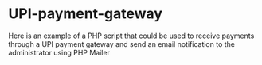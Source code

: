 # UPI-payment-gateway
Here is an example of a PHP script that could be used to receive payments through a UPI payment gateway and send an email notification to the administrator using PHP Mailer
